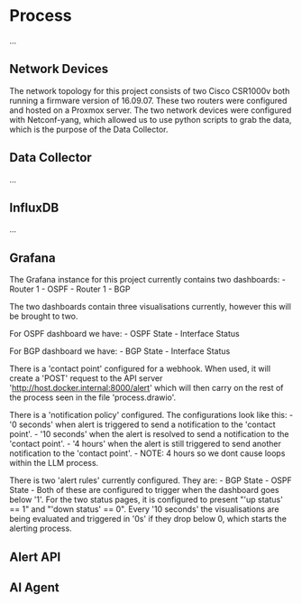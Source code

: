 # Process
...

## Network Devices
The network topology for this project consists of two Cisco CSR1000v both running a firmware version of 16.09.07. These two routers were configured and hosted on a Proxmox server. The two network devices were configured with Netconf-yang, which allowed us to use python scripts to grab the data, which is the purpose of the Data Collector.

## Data Collector
...

## InfluxDB
...

## Grafana
The Grafana instance for this project currently contains two dashboards:
    - Router 1 - OSPF
    - Router 1 - BGP

The two dashboards contain three visualisations currently, however this will be brought to two. 

For OSPF dashboard we have:
    - OSPF State
    - Interface Status

For BGP dashboard we have:
    - BGP State
    - Interface Status

There is a 'contact point' configured for a webhook. When used, it will create a 'POST' request to the API server 'http://host.docker.internal:8000/alert' which will then carry on the rest of the process seen in the file 'process.drawio'.

There is a 'notification policy' configured. The configurations look like this:
    - '0 seconds' when alert is triggered to send a notification to the 'contact point'. 
    - '10 seconds' when the alert is resolved to send a notification to the 'contact point'.
    - '4 hours' when the alert is still triggered to send another notification to the 'contact point'. 
    - NOTE: 4 hours so we dont cause loops within the LLM process. 

There is two 'alert rules' currently configured. They are:
    - BGP State 
    - OSPF State
    - Both of these are configured to trigger when the dashboard goes below '1'. For the two status pages, it is configured to present "'up status' == 1" and "'down status' == 0". Every '10 seconds' the visualisations are being evaluated and triggered in '0s' if they drop below 0, which starts the alerting process. 

## Alert API


## AI Agent